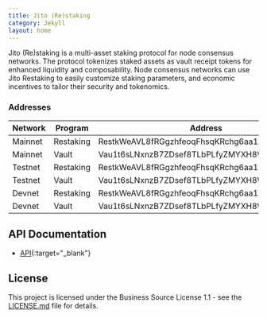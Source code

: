 ```yaml
---
title: Jito (Re)staking
category: Jekyll
layout: home
---
```


Jito (Re)staking is a multi-asset staking protocol for node consensus networks. The protocol tokenizes staked assets as
vault receipt tokens for enhanced liquidity and composability. Node consensus networks can use Jito Restaking to easily
customize staking parameters, and economic incentives to tailor their security and tokenomics.

### Addresses

| Network | Program   | Address                                      | Version |
|---------|-----------|----------------------------------------------|---------|
| Mainnet | Restaking | RestkWeAVL8fRGgzhfeoqFhsqKRchg6aa1XrcH96z4Q  | 0.0.2   |
| Mainnet | Vault     | Vau1t6sLNxnzB7ZDsef8TLbPLfyZMYXH8WTNqUdm9g8  | 0.0.2   |
| Testnet | Restaking | RestkWeAVL8fRGgzhfeoqFhsqKRchg6aa1XrcH96z4Q  | 0.0.2   |
| Testnet | Vault     | Vau1t6sLNxnzB7ZDsef8TLbPLfyZMYXH8WTNqUdm9g8  | 0.0.2   |
| Devnet  | Restaking | RestkWeAVL8fRGgzhfeoqFhsqKRchg6aa1XrcH96z4Q  | 0.0.2   |
| Devnet  | Vault     | Vau1t6sLNxnzB7ZDsef8TLbPLfyZMYXH8WTNqUdm9g8  | 0.0.2   |

## API Documentation

- [API](api/jito_jsm_core/index.html){:target="_blank"}

## License

This project is licensed under the Business Source License 1.1 - see the [LICENSE.md](../LICENSE.md) file for details.
